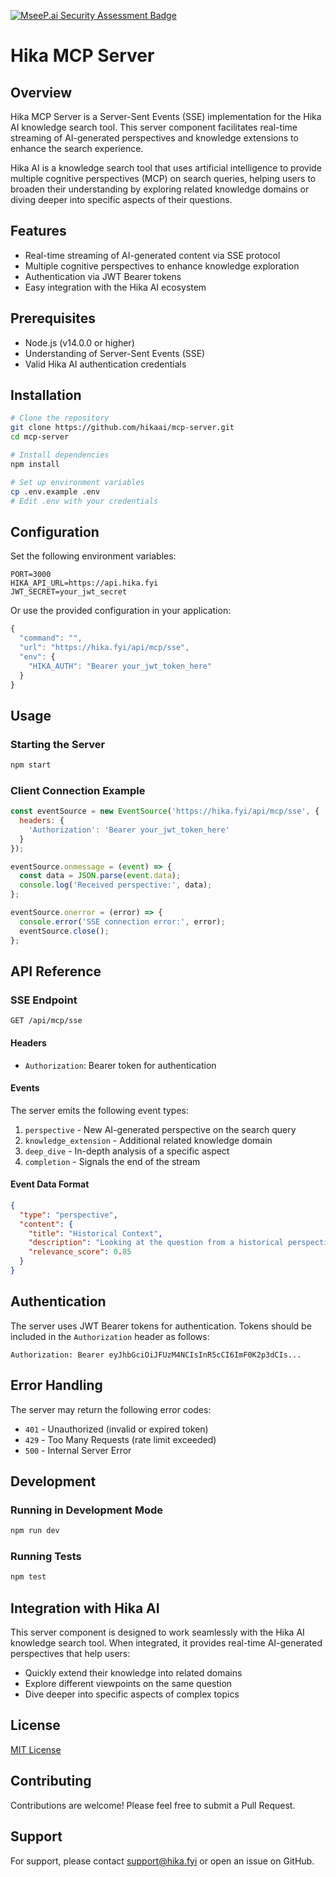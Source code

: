 [![MseeP.ai Security Assessment Badge](https://mseep.net/pr/atlas-comstock-hika-mcp-server-badge.png)](https://mseep.ai/app/atlas-comstock-hika-mcp-server)

# Hika MCP Server

## Overview

Hika MCP Server is a Server-Sent Events (SSE) implementation for the Hika AI knowledge search tool. This server component facilitates real-time streaming of AI-generated perspectives and knowledge extensions to enhance the search experience.

Hika AI is a knowledge search tool that uses artificial intelligence to provide multiple cognitive perspectives (MCP) on search queries, helping users to broaden their understanding by exploring related knowledge domains or diving deeper into specific aspects of their questions.

## Features

- Real-time streaming of AI-generated content via SSE protocol
- Multiple cognitive perspectives to enhance knowledge exploration
- Authentication via JWT Bearer tokens
- Easy integration with the Hika AI ecosystem

## Prerequisites

- Node.js (v14.0.0 or higher)
- Understanding of Server-Sent Events (SSE)
- Valid Hika AI authentication credentials

## Installation

```bash
# Clone the repository
git clone https://github.com/hikaai/mcp-server.git
cd mcp-server

# Install dependencies
npm install

# Set up environment variables
cp .env.example .env
# Edit .env with your credentials
```

## Configuration

Set the following environment variables:

```
PORT=3000
HIKA_API_URL=https://api.hika.fyi
JWT_SECRET=your_jwt_secret
```

Or use the provided configuration in your application:

```javascript
{
  "command": "",
  "url": "https://hika.fyi/api/mcp/sse",
  "env": {
    "HIKA_AUTH": "Bearer your_jwt_token_here"
  }
}
```

## Usage

### Starting the Server

```bash
npm start
```

### Client Connection Example

```javascript
const eventSource = new EventSource('https://hika.fyi/api/mcp/sse', {
  headers: {
    'Authorization': 'Bearer your_jwt_token_here'
  }
});

eventSource.onmessage = (event) => {
  const data = JSON.parse(event.data);
  console.log('Received perspective:', data);
};

eventSource.onerror = (error) => {
  console.error('SSE connection error:', error);
  eventSource.close();
};
```

## API Reference

### SSE Endpoint

```
GET /api/mcp/sse
```

#### Headers

- `Authorization`: Bearer token for authentication

#### Events

The server emits the following event types:

1. `perspective` - New AI-generated perspective on the search query
2. `knowledge_extension` - Additional related knowledge domain
3. `deep_dive` - In-depth analysis of a specific aspect
4. `completion` - Signals the end of the stream

#### Event Data Format

```json
{
  "type": "perspective",
  "content": {
    "title": "Historical Context",
    "description": "Looking at the question from a historical perspective...",
    "relevance_score": 0.85
  }
}
```

## Authentication

The server uses JWT Bearer tokens for authentication. Tokens should be included in the `Authorization` header as follows:

```
Authorization: Bearer eyJhbGciOiJFUzM4NCIsInR5cCI6ImF0K2p3dCIs...
```

## Error Handling

The server may return the following error codes:

- `401` - Unauthorized (invalid or expired token)
- `429` - Too Many Requests (rate limit exceeded)
- `500` - Internal Server Error

## Development

### Running in Development Mode

```bash
npm run dev
```

### Running Tests

```bash
npm test
```

## Integration with Hika AI

This server component is designed to work seamlessly with the Hika AI knowledge search tool. When integrated, it provides real-time AI-generated perspectives that help users:

- Quickly extend their knowledge into related domains
- Explore different viewpoints on the same question
- Dive deeper into specific aspects of complex topics

## License

[MIT License](LICENSE)

## Contributing

Contributions are welcome! Please feel free to submit a Pull Request.

## Support

For support, please contact support@hika.fyi or open an issue on GitHub.
